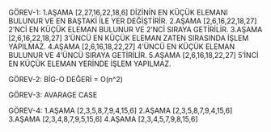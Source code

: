 GÖREV-1: 1.AŞAMA [2,27,16,22,18,6] DİZİNİN EN KÜÇÜK ELEMANI BULUNUR VE EN BAŞTAKİ İLE YER DEĞİŞTİRİR. 2.AŞAMA [2,6,16,22,18,27] 2’NCİ EN KÜÇÜK ELEMAN BULUNUR VE 2’NCİ SIRAYA GETİRİLİR. 3.AŞAMA [2,6,16,22,18,27] 3’ÜNCÜ EN KÜÇÜK ELEMAN ZATEN SIRASINDA İŞLEM YAPILMAZ. 4.AŞAMA [2,6,16,18,22,27] 4’ÜNCÜ EN KÜÇÜK ELEMAN BULUNUR VE 4’ÜNCÜ SIRAYA GETİRİLİR. 5.AŞAMA [2,6,16,18,22,27] 5’İNCİ EN KÜÇÜK ELEMAN YERİNDE İŞLEM YAPILMAZ.

GÖREV-2: BİG-O DEĞERİ = O(n^2)

GÖREV-3: AVARAGE CASE

GÖREV-4: 1.AŞAMA [2,3,5,8,7,9,4,15,6] 2.AŞAMA [2,3,5,8,7,9,4,15,6] 3.AŞAMA [2,3,4,8,7,9,5,15,6] 4.AŞAMA [2,3,4,5,7,9,8,15,6]